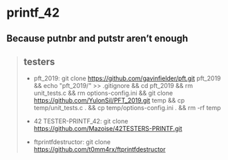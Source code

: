 # printf_42
## Because putnbr and putstr aren’t enough

> ## testers
> - pft_2019:
>   git clone https://github.com/gavinfielder/pft.git pft_2019 && echo "pft_2019/" >> .gitignore && cd pft_2019 && rm unit_tests.c && rm options-config.ini && git clone https://github.com/YulonSil/PFT_2019.git temp && cp temp/unit_tests.c . && cp temp/options-config.ini . && rm -rf temp
>
> - 42 TESTER-PRINTF_42:
>   git clone https://github.com/Mazoise/42TESTERS-PRINTF.git
>
> - ftprintfdestructor:
>   git clone https://github.com/t0mm4rx/ftprintfdestructor


